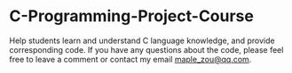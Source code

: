 # C-Programming-Project-Course
Help students learn and understand C language knowledge, and provide corresponding code.
If you have any questions about the code, please feel free to leave a comment or contact my email maple_zou@qq.com.
